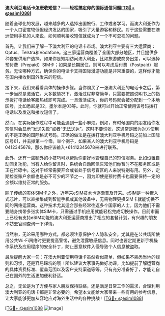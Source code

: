**澳大利亞电话卡怎麽收短信？——轻松搞定你的国际通信问题[[TG💪+ @esim1088](https://t.me/s/esim1088)]**

随着全球化的发展，越来越多的人选择出国旅行、工作或者学习。而澳大利亚作为一个人口密度较低但经济发达的国家，吸引了大量游客和移民。对于这些需要在澳洲使用手机的人来说，如何顺利接收短信就成为了一个不可忽视的问题。

首先，让我们来了解一下澳大利亚的电话卡市场。澳大利亚主要有三大运营商：Optus、Telstra和Vodafone。这三家运营商覆盖了全国大部分地区，并且提供多种套餐供用户选择。如果你是短期访问澳大利亚，比如旅游或商务出差，可以选择预付费（Prepaid）SIM卡；如果是长期居住，则可以考虑后付费（Postpaid）服务。无论哪种方式，确保你的电话卡支持国际漫游功能是非常重要的，这样你才能在国内接收到国外发来的短信。

接下来，我们来看看具体的操作步骤。当你购买了一张澳大利亚的电话卡之后，第一步当然是激活它。大多数情况下，激活过程非常简单，只需要按照说明书上的指示拨打电话给客服热线即可完成。一旦激活成功，你的号码就会被分配到一个本地区号，比如悉尼是02，墨尔本是03等。此时，你就可以开始正常使用该号码拨打电话以及发送和接收短信了。

然而，在实际操作过程中可能会遇到一些小麻烦。例如，有时候国内的朋友给你发短信时会显示“发送失败”或者“无法送达”。这时不要慌张，这通常是因为对方使用的不是正确的国际格式号码。正确的做法是在拨打澳大利亚手机号码之前加上国际区号61，并去掉第一个零。举个例子，如果某人的澳大利亚手机号码是0412345678，那么你应该输入+61412345678来进行联系。

此外，还有一些额外的小技巧可以帮助你更好地管理自己的短信服务。比如设置自动回复功能，当有人给你留言时，系统会自动回信告知他们你暂时不在服务区或是正在忙碌中。这对于经常需要开会或者处于信号盲区的人来说特别有用。另外，定期检查账户余额也是必不可少的环节之一，因为即使是预付费卡也需要保持一定的余额以维持正常的服务。

除了传统的实体SIM卡之外，近年来eSIM技术也逐渐普及开来。eSIM是一种嵌入式芯片，可以直接集成到智能手机或其他设备中，无需物理更换SIM卡就能切换不同的网络运营商。这种技术尤其适合那些经常往返多个国家的人士，因为他们不需要随身携带多张实体SIM卡，只需通过手机应用就能轻松完成切换操作。目前市面上已经有支持eSIM功能的澳大利亚运营商推出了相应的套餐计划，有兴趣的朋友不妨去官网查询一下详情。

当然啦，无论采用哪种方式，都必须注意保护个人隐私安全。尤其是在公共场所使用公共Wi-Fi网络时更要提高警惕，避免泄露敏感信息。同时也要定期更新手机操作系统及应用程序的安全补丁，防止恶意软件入侵导致个人信息被盗取。

最后提醒大家一句：在澳大利亚使用电话卡虽然看似简单，但如果不熟悉当地的规则和习惯，还是容易踩坑的哦！所以建议大家事先做好功课，比如提前了解运营商的具体资费标准、覆盖范围以及客户支持渠道等等。只有充分准备好了，才能让自己在国外的生活更加便利舒适。

总之，无论是为了方便与家人朋友保持联络，还是满足日常工作的需求，合理利用澳大利亚的电话卡都是非常必要的。希望本文能给大家带来一些有用的参考信息，让大家能够更加从容地应对海外生活中的各种挑战！[[TG💪+ @esim1088](https://t.me/s/esim1088)] 

[[TG💪+ @esim1088](https://t.me/s/esim1088) ![Image](https://i.postimg.cc/4NQfJmqS/Snipaste-2025-05-13-00-14-12.png)]